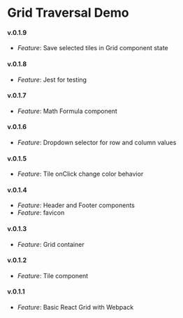 # Grid Traversal Demo

#### v.0.1.9
* *Feature*: Save selected tiles in Grid component state

#### v.0.1.8
* *Feature*: Jest for testing 

#### v.0.1.7
* *Feature*: Math Formula component

#### v.0.1.6
* *Feature*: Dropdown selector for row and column values

#### v.0.1.5
* *Feature*: Tile onClick change color behavior

#### v.0.1.4
* *Feature*: Header and Footer components
* *Feature*: favicon

#### v.0.1.3
* *Feature*: Grid container

#### v.0.1.2
* *Feature*: Tile component

#### v.0.1.1
* *Feature*: Basic React Grid with Webpack
